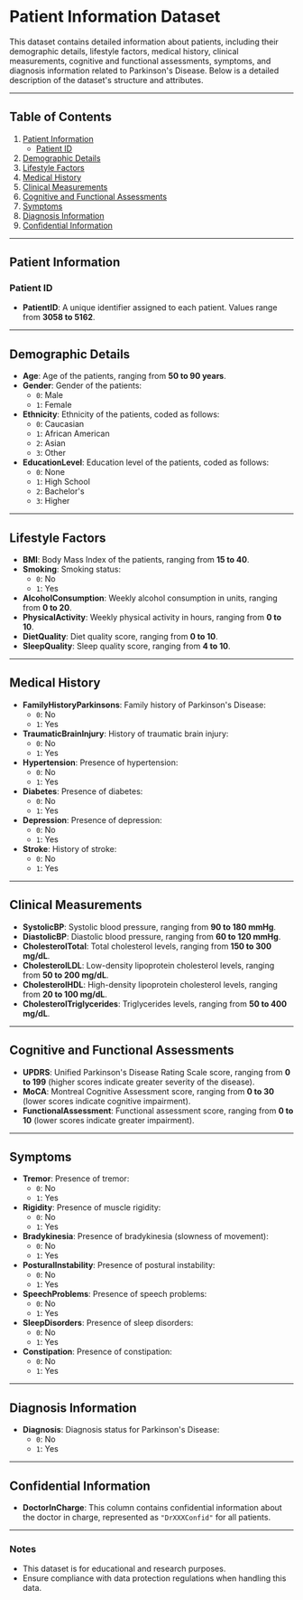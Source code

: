 # Patient Information Dataset

This dataset contains detailed information about patients, including their demographic details, lifestyle factors, medical history, clinical measurements, cognitive and functional assessments, symptoms, and diagnosis information related to Parkinson's Disease. Below is a detailed description of the dataset's structure and attributes.

---

## Table of Contents
1. [Patient Information](#patient-information)
    - [Patient ID](#patient-id)
2. [Demographic Details](#demographic-details)
3. [Lifestyle Factors](#lifestyle-factors)
4. [Medical History](#medical-history)
5. [Clinical Measurements](#clinical-measurements)
6. [Cognitive and Functional Assessments](#cognitive-and-functional-assessments)
7. [Symptoms](#symptoms)
8. [Diagnosis Information](#diagnosis-information)
9. [Confidential Information](#confidential-information)

---

## Patient Information

### Patient ID
- **PatientID**: A unique identifier assigned to each patient. Values range from **3058 to 5162**.

---

## Demographic Details
- **Age**: Age of the patients, ranging from **50 to 90 years**.
- **Gender**: Gender of the patients:
  - `0`: Male
  - `1`: Female
- **Ethnicity**: Ethnicity of the patients, coded as follows:
  - `0`: Caucasian
  - `1`: African American
  - `2`: Asian
  - `3`: Other
- **EducationLevel**: Education level of the patients, coded as follows:
  - `0`: None
  - `1`: High School
  - `2`: Bachelor's
  - `3`: Higher

---

## Lifestyle Factors
- **BMI**: Body Mass Index of the patients, ranging from **15 to 40**.
- **Smoking**: Smoking status:
  - `0`: No
  - `1`: Yes
- **AlcoholConsumption**: Weekly alcohol consumption in units, ranging from **0 to 20**.
- **PhysicalActivity**: Weekly physical activity in hours, ranging from **0 to 10**.
- **DietQuality**: Diet quality score, ranging from **0 to 10**.
- **SleepQuality**: Sleep quality score, ranging from **4 to 10**.

---

## Medical History
- **FamilyHistoryParkinsons**: Family history of Parkinson's Disease:
  - `0`: No
  - `1`: Yes
- **TraumaticBrainInjury**: History of traumatic brain injury:
  - `0`: No
  - `1`: Yes
- **Hypertension**: Presence of hypertension:
  - `0`: No
  - `1`: Yes
- **Diabetes**: Presence of diabetes:
  - `0`: No
  - `1`: Yes
- **Depression**: Presence of depression:
  - `0`: No
  - `1`: Yes
- **Stroke**: History of stroke:
  - `0`: No
  - `1`: Yes

---

## Clinical Measurements
- **SystolicBP**: Systolic blood pressure, ranging from **90 to 180 mmHg**.
- **DiastolicBP**: Diastolic blood pressure, ranging from **60 to 120 mmHg**.
- **CholesterolTotal**: Total cholesterol levels, ranging from **150 to 300 mg/dL**.
- **CholesterolLDL**: Low-density lipoprotein cholesterol levels, ranging from **50 to 200 mg/dL**.
- **CholesterolHDL**: High-density lipoprotein cholesterol levels, ranging from **20 to 100 mg/dL**.
- **CholesterolTriglycerides**: Triglycerides levels, ranging from **50 to 400 mg/dL**.

---

## Cognitive and Functional Assessments
- **UPDRS**: Unified Parkinson's Disease Rating Scale score, ranging from **0 to 199** (higher scores indicate greater severity of the disease).
- **MoCA**: Montreal Cognitive Assessment score, ranging from **0 to 30** (lower scores indicate cognitive impairment).
- **FunctionalAssessment**: Functional assessment score, ranging from **0 to 10** (lower scores indicate greater impairment).

---

## Symptoms
- **Tremor**: Presence of tremor:
  - `0`: No
  - `1`: Yes
- **Rigidity**: Presence of muscle rigidity:
  - `0`: No
  - `1`: Yes
- **Bradykinesia**: Presence of bradykinesia (slowness of movement):
  - `0`: No
  - `1`: Yes
- **PosturalInstability**: Presence of postural instability:
  - `0`: No
  - `1`: Yes
- **SpeechProblems**: Presence of speech problems:
  - `0`: No
  - `1`: Yes
- **SleepDisorders**: Presence of sleep disorders:
  - `0`: No
  - `1`: Yes
- **Constipation**: Presence of constipation:
  - `0`: No
  - `1`: Yes

---

## Diagnosis Information
- **Diagnosis**: Diagnosis status for Parkinson's Disease:
  - `0`: No
  - `1`: Yes

---

## Confidential Information
- **DoctorInCharge**: This column contains confidential information about the doctor in charge, represented as `"DrXXXConfid"` for all patients.

---

### Notes
- This dataset is for educational and research purposes.
- Ensure compliance with data protection regulations when handling this data.
